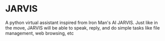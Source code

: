 # JARVIS
A python virtual assistant inspired from Iron Man's AI JARVIS. Just like in the move, JARVIS will be able to speak, reply, and do simple tasks like file management, web browsing, etc
